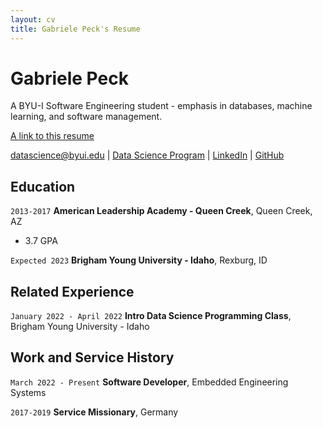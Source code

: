 ```yaml
---
layout: cv
title: Gabriele Peck's Resume
---
```

# Gabriele Peck
A BYU-I Software Engineering student - emphasis in databases, machine learning, and software management.

<a href="https://symbolisticism.github.io/mdresume/">A link to this resume</a>


<div id="webaddress">
<a href="datascience@byui.edu">datascience@byui.edu</a>
| <a href="https://byuidatascience.github.io/development.html">Data Science Program</a>
| <a href="https://www.linkedin.com/in/gabriele-peck-b86716202/">LinkedIn</a>
| <a href="https://github.com/symbolisticism">GitHub</a>
</div>

<!-- https://www.monique.tech/the-art-of-markdown -->

## Education

`2013-2017`
__American Leadership Academy - Queen Creek__, Queen Creek, AZ

- 3.7 GPA

`Expected 2023`
__Brigham Young University - Idaho__, Rexburg, ID

<!-- - 4.0 Major GPA -->


## Related Experience

`January 2022 - April 2022`
__Intro Data Science Programming Class__, Brigham Young University - Idaho


## Work and Service History

`March 2022 - Present`
__Software Developer__, Embedded Engineering Systems

`2017-2019`
__Service Missionary__, Germany



<!-- ### Footer

Last updated: May 2013 -->



